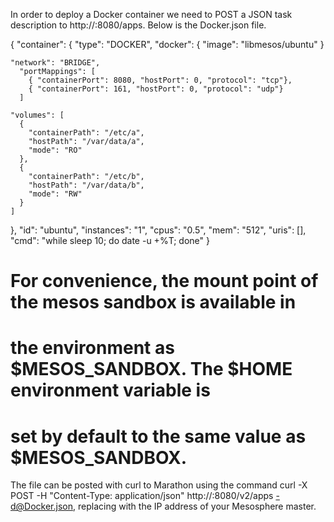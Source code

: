In order to deploy a Docker container we need to POST a JSON task
description to http://<master>:8080/apps. Below is the Docker.json file.

{
  "container": {
    "type": "DOCKER",
    "docker": {
      "image": "libmesos/ubuntu"
    }

	"network": "BRIDGE",
      "portMappings": [
        { "containerPort": 8080, "hostPort": 0, "protocol": "tcp"},
        { "containerPort": 161, "hostPort": 0, "protocol": "udp"}
      ]

    "volumes": [
      {
        "containerPath": "/etc/a",
        "hostPath": "/var/data/a",
        "mode": "RO"
      },
      {
        "containerPath": "/etc/b",
        "hostPath": "/var/data/b",
        "mode": "RW"
      }
    ]
  },
  "id": "ubuntu",
  "instances": "1",
  "cpus": "0.5",
  "mem": "512",
  "uris": [],
  "cmd": "while sleep 10; do date -u +%T; done"
}

# For convenience, the mount point of the mesos sandbox is available in
# the environment as $MESOS_SANDBOX. The $HOME environment variable is
# set by default to the same value as $MESOS_SANDBOX.

The file can be posted with curl to Marathon using the command curl -X
POST -H "Content-Type: application/json" http://<master>:8080/v2/apps
-d@Docker.json, replacing <master> with the IP address of your
Mesosphere master.


